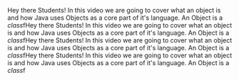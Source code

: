 Hey there Students! In this video we are going to cover what an object is and how Java uses Objects as a core part of it's language. An Object is a *class*fHey there Students! In this video we are going to cover what an object is and how Java uses Objects as a core part of it's language. An Object is a *class*fHey there Students! In this video we are going to cover what an object is and how Java uses Objects as a core part of it's language. An Object is a *class*fHey there Students! In this video we are going to cover what an object is and how Java uses Objects as a core part of it's language. An Object is a *class*f
